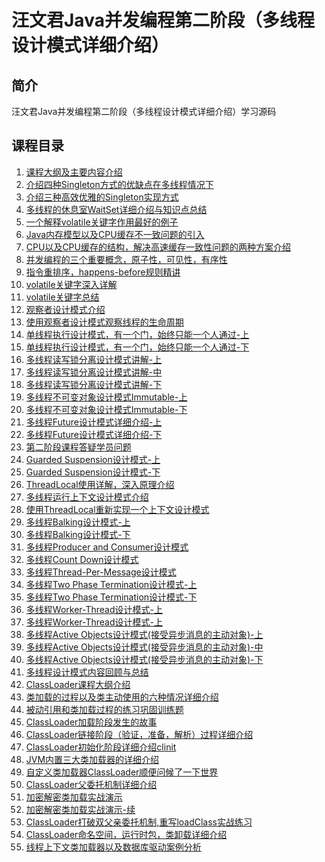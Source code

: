 # 汪文君Java并发编程第二阶段（多线程设计模式详细介绍）

## 简介
汪文君Java并发编程第二阶段（多线程设计模式详细介绍）学习源码

## 课程目录
1. [课程大纲及主要内容介绍]()
2. [介绍四种Singleton方式的优缺点在多线程情况下]()
3. [介绍三种高效优雅的Singleton实现方式]()
4. [多线程的休息室WaitSet详细介绍与知识点总结]()
5. [一个解释volatile关键字作用最好的例子]()
6. [Java内存模型以及CPU缓存不一致问题的引入]()
7. [CPU以及CPU缓存的结构，解决高速缓存一致性问题的两种方案介绍]()
8. [并发编程的三个重要概念，原子性，可见性，有序性]()
9. [指令重排序，happens-before规则精讲]()
10. [volatile关键字深入详解]()
11. [volatile关键字总结]()
12. [观察者设计模式介绍]()
13. [使用观察者设计模式观察线程的生命周期]()
14. [单线程执行设计模式，有一个门，始终只能一个人通过-上]()
15. [单线程执行设计模式，有一个门，始终只能一个人通过-下]()
16. [多线程读写锁分离设计模式讲解-上]()
17. [多线程读写锁分离设计模式讲解-中]()
18. [多线程读写锁分离设计模式讲解-下]()
19. [多线程不可变对象设计模式Immutable-上]()
20. [多线程不可变对象设计模式Immutable-下]()
21. [多线程Future设计模式详细介绍-上]()
22. [多线程Future设计模式详细介绍-下]()
23. [第二阶段课程答疑学员问题]()
24. [Guarded Suspension设计模式-上]()
25. [Guarded Suspension设计模式-下]()
26. [ThreadLocal使用详解，深入原理介绍]()
27. [多线程运行上下文设计模式介绍]()
28. [使用ThreadLocal重新实现一个上下文设计模式]()
29. [多线程Balking设计模式-上]()
30. [多线程Balking设计模式-下]()
31. [多线程Producer and Consumer设计模式]()
32. [多线程Count Down设计模式]()
33. [多线程Thread-Per-Message设计模式]()
34. [多线程Two Phase Termination设计模式-上]()
35. [多线程Two Phase Termination设计模式-下]()
36. [多线程Worker-Thread设计模式-上]()
37. [多线程Worker-Thread设计模式-上]()
38. [多线程Active Objects设计模式(接受异步消息的主动对象)-上]()
39. [多线程Active Objects设计模式(接受异步消息的主动对象)-中]()
40. [多线程Active Objects设计模式(接受异步消息的主动对象)-下]()
41. [多线程设计模式内容回顾与总结]()
42. [ClassLoader课程大纲介绍]()
43. [类加载的过程以及类主动使用的六种情况详细介绍]()
44. [被动引用和类加载过程的练习巩固训练题]()
45. [ClassLoader加载阶段发生的故事]()
46. [ClassLoader链接阶段（验证，准备，解析）过程详细介绍]()
47. [ClassLoader初始化阶段详细介绍clinit]()
48. [JVM内置三大类加载器的详细介绍]()
49. [自定义类加载器ClassLoader顺便问候了一下世界]()
50. [ClassLoader父委托机制详细介绍]()
51. [加密解密类加载实战演示]()
52. [加密解密类加载实战演示-续]()
53. [ClassLoader打破双父亲委托机制,重写loadClass实战练习]()
54. [ClassLoader命名空间，运行时包，类卸载详细介绍]()
55. [线程上下文类加载器以及数据库驱动案例分析]()